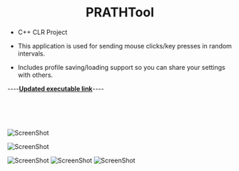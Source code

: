 
# <center>PRATHTool

 - C++ CLR Project

 - This application is used for sending mouse clicks/key presses in random
   intervals.
 - Includes profile saving/loading support so you can share your settings with others.

----[**Updated executable link**](https://github.com/aaprather/PRATHTool/raw/master/PRATHTool.exe)----

<br></br>
<br></br>
![ScreenShot](https://github.com/aaprather/PRATHTool/blob/master/1.png)

![ScreenShot](https://github.com/aaprather/PRATHTool/blob/master/2.png)

![ScreenShot](https://github.com/aaprather/PRATHTool/blob/master/3.png)
![ScreenShot](https://github.com/aaprather/PRATHTool/blob/master/4.png)
![ScreenShot](https://github.com/aaprather/PRATHTool/blob/master/4.png)
</p>

